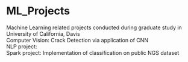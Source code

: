 # ML_Projects
Machine Learning related projects conducted during graduate study in University of California, Davis</br>
Computer Vision: Crack Detection via application of CNN</br>
NLP project: </br>
Spark project: Implementation of classification on public NGS dataset</br>
